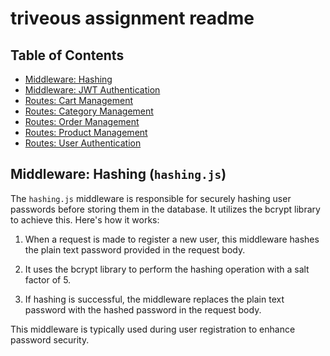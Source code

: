 # triveous assignment readme

## Table of Contents

- [Middleware: Hashing](#middleware-hashing)
- [Middleware: JWT Authentication](#middleware-jwt-authentication)
- [Routes: Cart Management](#routes-cart-management)
- [Routes: Category Management](#routes-category-management)
- [Routes: Order Management](#routes-order-management)
- [Routes: Product Management](#routes-product-management)
- [Routes: User Authentication](#routes-user-authentication)

## Middleware: Hashing (`hashing.js`)

The `hashing.js` middleware is responsible for securely hashing user passwords before storing them in the database. It utilizes the bcrypt library to achieve this. Here's how it works:

1. When a request is made to register a new user, this middleware hashes the plain text password provided in the request body.

2. It uses the bcrypt library to perform the hashing operation with a salt factor of 5.

3. If hashing is successful, the middleware replaces the plain text password with the hashed password in the request body.

This middleware is typically used during user registration to enhance password security.

